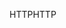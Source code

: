 <span data-ttu-id="cd935-101">HTTP</span><span class="sxs-lookup"><span data-stu-id="cd935-101">HTTP</span></span>